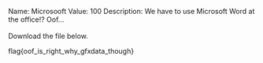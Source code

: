 Name: Microsooft
Value: 100
Description: We have to use Microsoft Word at the office!? Oof... <br><br>Download the file below.


flag{oof_is_right_why_gfxdata_though}
